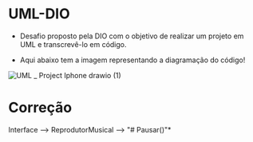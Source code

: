 # UML-DIO
- Desafio proposto pela DIO com o objetivo de realizar um projeto em UML e transcrevê-lo em código.

- Aqui abaixo tem a imagem representando a diagramação do código!

![UML _ Project Iphone drawio (1)](https://github.com/user-attachments/assets/fa8df8ce-d753-4881-acc0-813683523505)

# Correção
Interface --> ReprodutorMusical --> "# Pausar()"*

